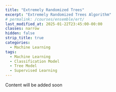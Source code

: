 ```yaml
---
title: "Extremely Randomized Trees"
excerpt: "Extremely Randomized Trees Algorithm"
# permalink: /courses/ensemble/ert/
last_modified_at: 2025-01-22T23:45:00-00:00
classes: narrow
hidden: false
strip_title: true
categories:
  - Machine Learning
tags: 
  - Machine Learning
  - Classification Model
  - Tree Model
  - Supervised Learning
---
```

Content will be added soon